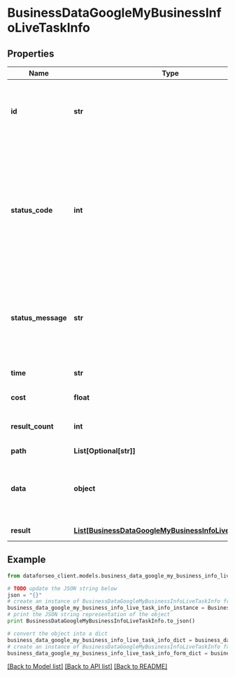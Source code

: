# BusinessDataGoogleMyBusinessInfoLiveTaskInfo


## Properties

Name | Type | Description | Notes
------------ | ------------- | ------------- | -------------
**id** | **str** | task identifier unique task identifier in our system in the UUID format | [optional] 
**status_code** | **int** | status code of the task generated by DataForSEO, can be within the following range: 10000-60000 you can find the full list of the response codes here | [optional] 
**status_message** | **str** | informational message of the task you can find the full list of general informational messages here | [optional] 
**time** | **str** | execution time, seconds | [optional] 
**cost** | **float** | total tasks cost, USD | [optional] 
**result_count** | **int** | number of elements in the result array | [optional] 
**path** | **List[Optional[str]]** | URL path | [optional] 
**data** | **object** | contains the same parameters that you specified in the POST request | [optional] 
**result** | [**List[BusinessDataGoogleMyBusinessInfoLiveResultInfo]**](BusinessDataGoogleMyBusinessInfoLiveResultInfo.md) | array of results | [optional] 

## Example

```python
from dataforseo_client.models.business_data_google_my_business_info_live_task_info import BusinessDataGoogleMyBusinessInfoLiveTaskInfo

# TODO update the JSON string below
json = "{}"
# create an instance of BusinessDataGoogleMyBusinessInfoLiveTaskInfo from a JSON string
business_data_google_my_business_info_live_task_info_instance = BusinessDataGoogleMyBusinessInfoLiveTaskInfo.from_json(json)
# print the JSON string representation of the object
print BusinessDataGoogleMyBusinessInfoLiveTaskInfo.to_json()

# convert the object into a dict
business_data_google_my_business_info_live_task_info_dict = business_data_google_my_business_info_live_task_info_instance.to_dict()
# create an instance of BusinessDataGoogleMyBusinessInfoLiveTaskInfo from a dict
business_data_google_my_business_info_live_task_info_form_dict = business_data_google_my_business_info_live_task_info.from_dict(business_data_google_my_business_info_live_task_info_dict)
```
[[Back to Model list]](../README.md#documentation-for-models) [[Back to API list]](../README.md#documentation-for-api-endpoints) [[Back to README]](../README.md)



